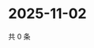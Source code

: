 # 2025-11-02

共 0 条

<!-- BEGIN ZHIHUVIDEO -->
<!-- 最后更新时间 Sun Nov 02 2025 02:14:17 GMT+0800 (China Standard Time) -->

<!-- END ZHIHUVIDEO -->
